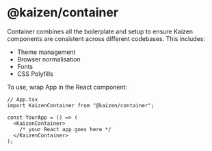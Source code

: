 # @kaizen/container

Container combines all the boilerplate and setup to ensure Kaizen components are consistent across different codebases. This includes:
* Theme management
* Browser normalisation 
* Fonts
* CSS Polyfills

To use, wrap App in the React component: 

```
// App.tsx
import KaizenContainer from "@kaizen/container"; 

const YourApp = () => (
  <KaizenContainer>
    /* your React app goes here */
  </KaizenContainer>
);
```
